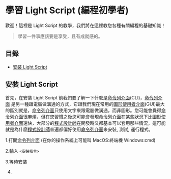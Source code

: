 # 學習 Light Script (編程初學者)

歡迎！這裡是 Light Script 的教學，我們將在這裡教您各種有關編程的基礎知識！

> 學習一件事應該要是享受，且有成就感的。

## 目錄
* [安裝 Light Script](#安裝LightScript)

## 安裝 Light Script

首先，在安裝 Light Script 前我們要了解一下什麼是[命令列介面](https://zh.wikipedia.org/zh-tw/%E5%91%BD%E4%BB%A4%E8%A1%8C%E7%95%8C%E9%9D%A2)(CLI)，[命令列介面](https://zh.wikipedia.org/zh-tw/%E5%91%BD%E4%BB%A4%E8%A1%8C%E7%95%8C%E9%9D%A2) 是另一種跟電腦做溝通的方式，它跟我們現在常用的[圖形使用者介面](https://zh.wikipedia.org/zh-tw/%E5%9B%BE%E5%BD%A2%E7%94%A8%E6%88%B7%E7%95%8C%E9%9D%A2)(GUI)最大的區別就是，[命令列介面](https://zh.wikipedia.org/zh-tw/%E5%91%BD%E4%BB%A4%E8%A1%8C%E7%95%8C%E9%9D%A2)只使用文字來跟電腦做溝通，而非圖形。您可能會覺得[命令列介面](https://zh.wikipedia.org/zh-tw/%E5%91%BD%E4%BB%A4%E8%A1%8C%E7%95%8C%E9%9D%A2)很麻煩，但在您習慣之後您可能會發現[命令列介面](https://zh.wikipedia.org/zh-tw/%E5%91%BD%E4%BB%A4%E8%A1%8C%E7%95%8C%E9%9D%A2)在某些狀況下比[圖形使用者介面](https://zh.wikipedia.org/zh-tw/%E5%9B%BE%E5%BD%A2%E7%94%A8%E6%88%B7%E7%95%8C%E9%9D%A2)還快，大部分的[程式設計師](https://zh.wikipedia.org/zh-tw/%E7%A8%8B%E5%BA%8F%E5%91%98)在開發時又都基本可以套用那些情況，這可能就是為什麼[程式設計師](https://zh.wikipedia.org/zh-tw/%E7%A8%8B%E5%BA%8F%E5%91%98)普遍都偏好使用[命令列介面](https://zh.wikipedia.org/zh-tw/%E5%91%BD%E4%BB%A4%E8%A1%8C%E7%95%8C%E9%9D%A2)來安裝, 測試, 運行程式。

1.打開[命令列介面](https://zh.wikipedia.org/zh-tw/%E5%91%BD%E4%BB%A4%E8%A1%8C%E7%95%8C%E9%9D%A2) (在你的操作系統上可能叫 MacOS:終端機 Windows:cmd)

2.輸入 `<安裝指令>`

3.等待安裝

4.
